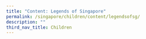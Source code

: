```yaml
---
title: "Content: Legends of Singapore"
permalink: /singapore/children/content/legendsofsg/
description: ""
third_nav_title: Children
---
```

